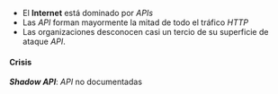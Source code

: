 
- El **Internet** está dominado por *APIs*
- Las *API* forman mayormente la mitad de todo el tráfico *HTTP*
- Las organizaciones desconocen casi un tercio de su superficie de ataque *API*.

#### Crisis

***Shadow API***: *API* no documentadas